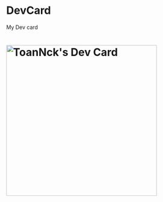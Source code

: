 # DevCard
My Dev card
# <a href="https://app.daily.dev/ToanNCK"><img src="https://api.daily.dev/devcards/08a7ded091ff4c5281944617098caa0e.png?r=pgt" width="400" alt="ToanNck's Dev Card"/></a>
